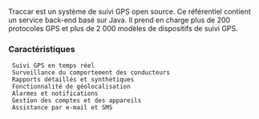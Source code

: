 Traccar est un système de suivi GPS open source. Ce référentiel contient un service back-end basé sur Java. Il prend en charge plus de 200 protocoles GPS et plus de 2 000 modèles de dispositifs de suivi GPS.

### Caractéristiques

     Suivi GPS en temps réel
     Surveillance du comportement des conducteurs
     Rapports détaillés et synthétiques
     Fonctionnalité de géolocalisation
     Alarmes et notifications
     Gestion des comptes et des appareils
     Assistance par e-mail et SMS